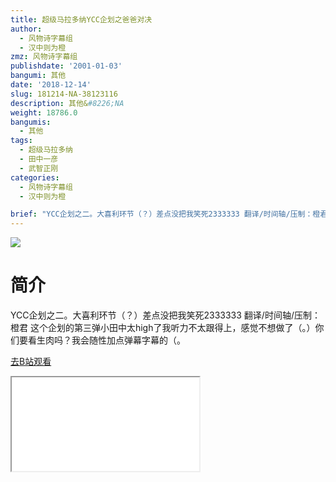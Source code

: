```yaml
---
title: 超级马拉多纳YCC企划之爸爸对决
author:
  - 风物诗字幕组
  - 汉中则为橙
zmz: 风物诗字幕组
publishdate: '2001-01-03'
bangumi: 其他
date: '2018-12-14'
slug: 181214-NA-38123116
description: 其他&#8226;NA
weight: 18786.0
bangumis:
  - 其他
tags:
  - 超级马拉多纳
  - 田中一彦
  - 武智正刚
categories:
  - 风物诗字幕组
  - 汉中则为橙

brief: "YCC企划之二。大喜利环节（？）差点没把我笑死2333333 翻译/时间轴/压制：橙君 这个企划的第三弹小田中太high了我听力不太跟得上，感觉不想做了（。）你们要看生肉吗？我会随性加点弹幕字幕的（。"
---
```

![](https://i.imgur.com/M9pDPj5.jpg)
# 简介  
YCC企划之二。大喜利环节（？）差点没把我笑死2333333
翻译/时间轴/压制：橙君
这个企划的第三弹小田中太high了我听力不太跟得上，感觉不想做了（。）你们要看生肉吗？我会随性加点弹幕字幕的（。  

[去B站观看](https://www.bilibili.com/video/av38123116/)
<div class ="resp-container"><iframe class="testiframe" src="//player.bilibili.com/player.html?aid=38123116"", scrolling="no", allowfullscreen="true" > </iframe></div> 
